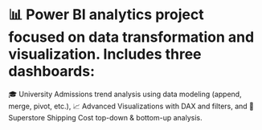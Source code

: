  # 📊 Power BI analytics project focused on data transformation and visualization. Includes three dashboards:
 🎓 University Admissions trend analysis using data modeling (append, merge, pivot, etc.), 📈 Advanced Visualizations with DAX and filters, and 🚚 Superstore Shipping Cost top-down & bottom-up analysis.
